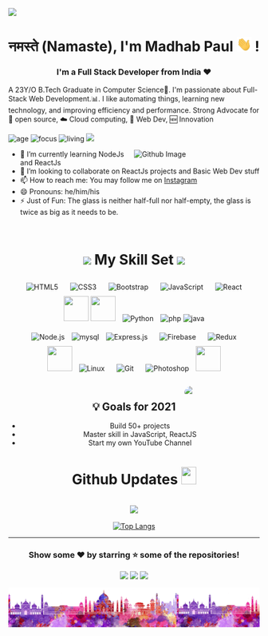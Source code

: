 ![](https://raw.githubusercontent.com/halfrost/halfrost/master/icons/header_.png)

<h1 align="center"> नमस्ते (Namaste), I'm Madhab Paul <img src="https://raw.githubusercontent.com/ABSphreak/ABSphreak/master/gifs/Hi.gif" width="30px"> ! </h1>

<h3 align="center">I'm a Full Stack Developer from India ❤</h3>
  
A 23Y/O B.Tech Graduate in Computer Science🎯. I'm passionate about Full-Stack Web Development.:bar_chart:. I like automating things, learning new technology, and improving efficiency and performance. Strong Advocate for 📜 open source, :cloud: Cloud computing, 🚀 Web Dev, :new: Innovation

![age](https://img.shields.io/badge/age-23-blue)
![focus](https://img.shields.io/badge/focus-FullStack-brightgreen)
![living](https://img.shields.io/badge/living-India-3c9)
![](https://komarev.com/ghpvc/?username=madhabpaul&color=FF6700)

<img width="50%" align="right" alt="Github Image" src="https://raw.githubusercontent.com/onimur/.github/master/.resources/git-header.svg" />

- 🌱 I’m currently learning NodeJs and ReactJs
- 👯 I’m looking to collaborate on ReactJs projects and Basic Web Dev stuff
- 📫 How to reach me: You may follow me on [Instagram](https://www.instagram.com/madhabpaul) 
- 😄 Pronouns: he/him/his
- ⚡ Just of Fun: The glass is neither half-full nor half-empty, the glass is twice as big as it needs to be. 
<br />


<div align="center">
 <h1> <b> <img src="https://media.giphy.com/media/2Ygy0khwewLgMSYM0t/giphy.gif" height="30px" width-"30px"> My Skill Set
 <img src="https://media.giphy.com/media/2Ygy0khwewLgMSYM0t/giphy.gif" height="30px" width-"30px"> </b> </h1>
  <div>

<div align="center">

<img style="margin: 10px" src="https://profilinator.rishav.dev/skills-assets/html5-original-wordmark.svg" alt="HTML5" height="50" />
<img style="margin: 10px" src="https://profilinator.rishav.dev/skills-assets/css3-original-wordmark.svg" alt="CSS3" height="50" />
<img style="margin: 10px" src="https://profilinator.rishav.dev/skills-assets/bootstrap-plain.svg" alt="Bootstrap" height="50" />
<img style="margin: 10px" src="https://profilinator.rishav.dev/skills-assets/javascript-original.svg" alt="JavaScript" height="50" /> 
<img style="margin: 10px" src="https://profilinator.rishav.dev/skills-assets/react-original-wordmark.svg" alt="React" height="50" />  
 
<br>  
  
<img src="https://cdn.iconscout.com/icon/free/png-512/c-programming-569564.png" height="50" width="50">
<img src="https://upload.wikimedia.org/wikipedia/commons/thumb/1/18/ISO_C%2B%2B_Logo.svg/306px-ISO_C%2B%2B_Logo.svg.png" height="50" width="50">
<img style="margin: 10px" src="https://profilinator.rishav.dev/skills-assets/python-original.svg" alt="Python" height="50" />
<img src="https://icon2.cleanpng.com/20180519/vva/kisspng-web-development-php-logo-mobile-app-development-5b00d8716cb255.4468608315267820654452.jpg" height="50" width="50" alt="php">
<img src="https://icon2.cleanpng.com/20180805/xwk/kisspng-logo-java-runtime-environment-programming-language-java-util-concurrentmodificationexception-%C3%96mer-5b6766aaf21ab4.3339227715335031469917.jpg" height="50" width="50" alt="java">

<br>

<img style="margin: 10px" src="https://profilinator.rishav.dev/skills-assets/nodejs-original-wordmark.svg" alt="Node.js" height="50" />
<img src="https://e7.pngegg.com/pngimages/637/970/png-clipart-mysql-enterprise-website-development-oracle-corporation-computer-programming-mysql-logo-blue-text.png" height="50" width="50" alt="mysql">
<img style="margin: 10px" src="https://profilinator.rishav.dev/skills-assets/express-original-wordmark.svg" alt="Express.js" height="50" />
<img style="margin: 10px" src="https://profilinator.rishav.dev/skills-assets/firebase.png" alt="Firebase" height="50" />
<img style="margin: 10px" src="https://profilinator.rishav.dev/skills-assets/redux-original.svg" alt="Redux" height="50" />

<br>



<img src="https://upload.wikimedia.org/wikipedia/commons/thumb/9/9a/Visual_Studio_Code_1.35_icon.svg/1024px-Visual_Studio_Code_1.35_icon.svg.png" height="50" width="50">
<img style="margin: 10px" src="https://profilinator.rishav.dev/skills-assets/linux-original.svg" alt="Linux" height="50" /> 
<img style="margin: 10px" src="https://git-scm.com/images/logos/downloads/Git-Icon-1788C.png" alt="Git" height="50" />
<img style="margin: 10px" src="https://profilinator.rishav.dev/skills-assets/photoshop-plain.svg" alt="Photoshop" height="50" />
<img src="https://upload.wikimedia.org/wikipedia/commons/thumb/f/fb/Adobe_Illustrator_CC_icon.svg/1200px-Adobe_Illustrator_CC_icon.svg.png" height="50" width="50">

</div>

<br >

<img src="https://meshery.io/images/photos/madhab-paul.jpg" width="30%" align=right style="border-radius: 120px 20px 120px 20px;">

## 💡 Goals for 2021

- Build 50+ projects 
- Master skill in JavaScript, ReactJS 
- Start my own YouTube Channel 

<h1> <b>Github Updates <img src="https://media.giphy.com/media/cj87CxfRtrUifF3Ryk/giphy.gif" width="30px" height="35px"></b> </h1>
 



<br />


<!-- stats A++ -->


<img src="https://github-readme-stats-mu-dusky.vercel.app/api?username=madhabpaul&show_icons=true&theme=highcontrast&count_private=true&include_all_commits=true" />






<br>

 [![Top Langs](https://github-readme-stats-mu-dusky.vercel.app/api/top-langs/?username=madhabpaul&layout=compact&langs_count=8&theme=great-gatsby)](https://gitstats.me/madhabpaul) 


<hr>

<div align="center">


### Show some ❤️ by starring ⭐ some of the repositories!


[<img src="https://img.shields.io/badge/linkedin-%230077B5.svg?&style=for-the-badge&logo=linkedin&logoColor=white">](https://www.linkedin.com/in/madhabpaul/)
[<img src="https://img.shields.io/badge/instagram-%23E4405F.svg?&style=for-the-badge&logo=instagram&logoColor=white">](https://www.instagram.com/madhabpaul/?hl=en)
[<img src="https://img.shields.io/badge/facebook-%231877F2.svg?&style=for-the-badge&logo=facebook&logoColor=white">](https://www.facebook.com/madhabpaul07/)




</div>


![](https://raw.githubusercontent.com/madhabpaul/madhabpaul/master/media/footer.png)



